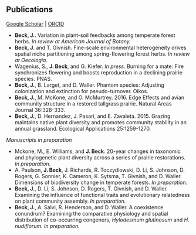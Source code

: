 ## Publications

[Google Scholar](https://scholar.google.com/citations?user=IC3onsQAAAAJ&hl=en&oi=ao)  \|  [ORCID](https://orcid.org/0000-0001-9515-5440)

* **Beck, J.**. Variation in plant-soil feedbacks among temperate forest herbs. *In review at American Journal of Botany.*
* **Beck, J.** and T. Givnish. Fine-scale environmental heterogeneity drives spatial niche partitioning among spring-flowering forest herbs. *In review at Oecologia.*
* Wagenius, S., **J. Beck**, and G. Kiefer. *In press.* Burning for a mate: Fire synchronizes flowering and boosts reproduction in a declining prairie species. PNAS.
* **Beck, J.**, B. Larget, and D. Waller. Phantom species: Adjusting colonization and extinction for pseudo-turnover. Oikos.
* **Beck, J.**, M. McKone, and O. McMurtrey. 2016. Edge Effects and avian community structure in a restored tallgrass prairie. Natural Areas Journal 36:328-333.
* **Beck, J.**, D. Hernandez, J. Pasari, and E. Zavaleta. 2015. Grazing maintains native plant diversity and promotes community stability in an annual grassland. Ecological Applications 25:1259-1270.

*Manuscripts in preparation*

* Mckone, M., E. Williams, and **J. Beck**. 20-year changes in taxonomic and phylogenetic plant diversity across a series of prairie restorations. *In preparation.*
* A. Paulson, **J. Beck**, J. Richards, R. Toczydlowski, D. Li, S. Johnson, D. Rogers, G. Sonnier, K. Cameron, K. Sytsma, T. Givnish, and D. Waller. Dimensions of biodiversity change in temperate forests. *In preparation.*
* **Beck, J.**, D. Li, S. Johnson, D. Rogers, T. Givnish, and D. Waller. Examining the influence of functional traits and evolutionary relatedness on plant community assembly. *In preparation.*
* **Beck, J.**, A. Salvi, R. Henderson, and D. Waller. A coexistence conundrum? Examining the comparative physiology and spatial distribution of co-occurring congeners, *Hylodesmum glutinosum* and *H. nudiflorum*. *In preparation.*

